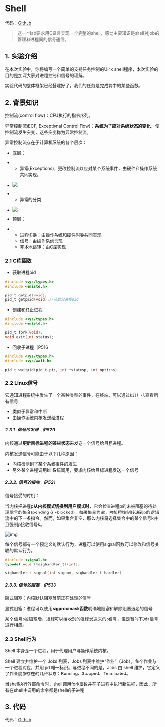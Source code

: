 # Shell

代码：[Github](https://github.com/ZHA-idea/CSAPP_ShellLab)

> 这一个lab要求用C语言实现一个完整的shell，感觉主要知识是shell对job的管理和进程间的信号通信。

## 1. 实验介绍

在本次实验中，你将编写一个简单的支持任务控制的Uinx shell程序，本次实验的目的是加深大家对进程控制和信号的理解。

实验代码的整体框架已经搭建好了，我们的任务是完成其中的某些函数。



## 2. 背景知识

控制流(control flow)：CPU执行的指令序列。

异常控制流(ECF, Exceptional Control Flow)：**系统为了应对系统状态的变化**，使控制流发生突变，这些突变称为异常控制流。

异常控制流存在于计算机系统的各个层次：

- 底层：

- - 异常(Exceptions)，更改控制流以应对某个系统事件，由硬件和操作系统共同实现。

- ![](http://pic.zha-node.com/uploads/big/b4cbb663d9d5a0e83f386a542c63f6f8.png)

- * 异常的分类

- ![](http://pic.zha-node.com/uploads/big/d0db8d22eb5acd2c2dd6e65631a8d917.png)

- 顶层：

- - 进程切换：由操作系统和硬件时钟共同实现
  - 信号：由操作系统实现
  - 非本地跳转：由C库实现

### 2.1 C库函数

* 获取进程pid

```C
#include <sys/types.h>
#include <unistd.h>

pid_t getpid(void);
pid_t getppid(void);//获取父进程pid
```

* 创建和终止进程

```c
#include <sys/types.h>
#include <unistd.h>

pid_t fork(void);
void exit(int status);
```

* 回收子进程（P516

```c
#include <sys/types.h>
#include <sys/wait.h>

pid_t waitpid(pid_t pid, int *statusp, int options)
```

### 2.2 Linux信号

它通知进程系统中发生了一个某种类型的事件，在终端，可以通过`kill -l`查看所有信号

- 类似于异常和中断
- 由操作系统内核发送给进程

##### 2.3.1. 信号的发送 （P529

内核通过**更新目标进程的某些状态**来发送一个信号给目标进程。

内核发送信号可能由于以下几种原因：

- 内核检测到了某个系统事件的发生
- 另外某个进程调用kill系统调用，要求内核给目标进程发送一个信号

##### 2.3.2. 信号的接收 （P531

信号接受的时机：

当内核把进程p**从内核模式切换到用户模式时**，它会检查进程p的未被阻塞的待处理信号的集合(pending & ~blocked)，如果集合为空，内核将控制传递到p的逻辑流中的下一条指令。然而，如果集合非空，那么内核将选择集合中的某个信号k并且强制p接收信号k。

![img](http://pic.zha-node.com/uploads/big/7ab9c92e8b5f031da61cc82f66325116.png)



每个信号都有一个预定义的默认行为，进程可以使用signal函数可以修改和信号关联的默认行为。

```c
#include <signal.h>
typedef void (*sighandler_t)(int);

sighandler_t signal(int signum, sighandler_t handler)
```

##### 2.3.3. 信号的阻塞 （P533

隐式阻塞：内核默认阻塞当前正在处理的信号

显式阻塞：进程可以使用**sigprocmask函数**明确地阻塞和解除阻塞选定的信号

某个信号s被阻塞后，进程可以接收别的进程发送来的s信号，但是暂时不对s信号进行相应。

### 2.3 Shell行为

Shell 本身是一个进程，用于代理用户与操作系统内核。

Shell 建立并维护一个 Jobs 列表，Jobs 列表中维护“作业”（Job），每个作业与一个进程对应，并用 jid 唯一标识。与进程不同的是，Jobs 由 shell 维护，它定义了作业能够存在的几种状态：Running、Stopped、Terminated。

当shell执行外部命令时，shell调用fork函数并在子进程中执行新进程，因此，所有在shell中调用的命令都是shell的子进程

## 3. 代码

代码：[Github](https://github.com/ZHA-idea/CSAPP_ShellLab)
